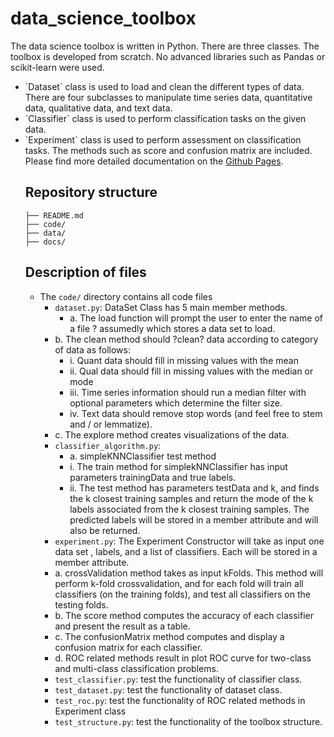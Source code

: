 # data_science_toolbox

The data science toolbox is written in Python. There are three classes. The toolbox is developed from scratch. No advanced libraries such as Pandas or scikit-learn were used. <br>
<ul>
<li>`Dataset` class is used to load and clean the different types of data. There are four subclasses to manipulate time series data, quantitative data, qualitative data, and text data. 
<li>`Classifier` class is used to perform classification tasks on the given data. 
<li>`Experiment` class is used to perform assessment on classification tasks. The methods such as score and confusion matrix are included. <br>
Please find more detailed documentation on the <a href="https://nixiaojing.github.io/data_science_toolbox/annotated.html">Github Pages</a>. 

## Repository structure

```.
├── README.md
├── code/
├── data/
├── docs/

```

## Description of files


* The `code/` directory contains all code files
    * `dataset.py`: DataSet Class has 5 main member methods. 
    	* a. The load function will prompt the user to enter the name of a file ? assumedly which stores a data set to load.	* b. The clean method should ?clean? data according to category of data as follows:		* i. Quant data should fill in missing values with the mean		* ii. Qual data should fill in missing values with the median or mode		* iii. Time series information should run a median filter with optional parameters which determine the filter size.		* iv. Text data should remove stop words (and feel free to stem and / or lemmatize).	* c. The explore method creates visualizations of the data. 
    * `classifier_algorithm.py`: 
    	* a. simpleKNNClassifier test method 
		* i. The train method for simplekNNClassifier has input parameters trainingData and true labels. 		* ii. The test method has parameters testData and k, and finds the k closest training samples and return the mode of the k labels associated from the k closest training samples. The predicted labels will be stored in a member attribute and will also be returned.    * `experiment.py`: The Experiment Constructor will take as input one data set , labels, and a list of classifiers. Each will be stored in a member attribute.	* a. crossValidation method takes as input kFolds. This method will perform k-fold crossvalidation, and for each fold will train all classifiers (on the training folds), and test all classifiers on the testing folds.	* b. The score method computes the accuracy of each classifier and present the result as a table.	* c. The confusionMatrix method computes and display a confusion matrix for each classifier.	* d. ROC related methods result in plot ROC curve for two-class and multi-class classification problems.
    * `test_classifier.py`: test the functionality of classifier class.
    * `test_dataset.py`: test the functionality of dataset class.
    * `test_roc.py`: test the functionality of ROC related methods in Experiment class 
    * `test_structure.py`: test the functionality of the toolbox structure.


